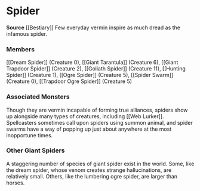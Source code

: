﻿---
creature_family: Spider
id: '94'
name: Spider
rarity: Common
source: '[[DATABASE/source/Bestiary|Bestiary]]'
trait: null
type: Creature Family

---
# Spider

**Source** [[Bestiary]]
Few everyday vermin inspire as much dread as the infamous spider.

### Members

[[Dream Spider]] (Creature 0), [[Giant Tarantula]] (Creature 6), [[Giant Trapdoor Spider]] (Creature 2), [[Goliath Spider]] (Creature 11), [[Hunting Spider]] (Creature 1), [[Ogre Spider]] (Creature 5), [[Spider Swarm]] (Creature 0), [[Trapdoor Ogre Spider]] (Creature 5)

###  Associated Monsters

Though they are vermin incapable of forming true alliances, spiders show up alongside many types of creatures, including [[Web Lurker]]. Spellcasters sometimes call upon spiders using summon animal, and spider swarms have a way of popping up just about anywhere at the most inopportune times.

###  Other Giant Spiders

A staggering number of species of giant spider exist in the world. Some, like the dream spider, whose venom creates strange hallucinations, are relatively small. Others, like the lumbering ogre spider, are larger than horses.